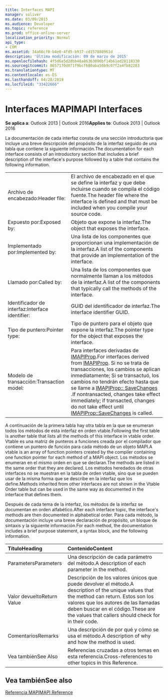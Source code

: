 ```yaml
---
title: Interfaces MAPI
manager: soliver
ms.date: 03/09/2015
ms.audience: Developer
ms.topic: reference
ms.prod: office-online-server
localization_priority: Normal
api_type:
- COM
ms.assetid: 34a66cf0-b4e0-4fd5-b937-cd157888961d
description: 'Última modificación: 09 de marzo de 2015'
ms.openlocfilehash: 4f5d6a5d2dbb48a86363896bf14b61ed28118330
ms.sourcegitcommit: 8657170d071f9bcf680aba50b9c07f2a4fb82283
ms.translationtype: MT
ms.contentlocale: es-ES
ms.lasthandoff: 04/28/2019
ms.locfileid: "33422666"
---
```

# <a name="mapi-interfaces"></a><span data-ttu-id="ccda2-103">Interfaces MAPI</span><span class="sxs-lookup"><span data-stu-id="ccda2-103">MAPI Interfaces</span></span>

  
  
<span data-ttu-id="ccda2-104">**Se aplica a**: Outlook 2013 | Outlook 2016</span><span class="sxs-lookup"><span data-stu-id="ccda2-104">**Applies to**: Outlook 2013 | Outlook 2016</span></span> 
  
<span data-ttu-id="ccda2-105">La documentación de cada interfaz consta de una sección introductoria que incluye una breve descripción del propósito de la interfaz seguido de una tabla que contiene la siguiente información.</span><span class="sxs-lookup"><span data-stu-id="ccda2-105">The documentation for each interface consists of an introductory section that includes a brief description of the interface's purpose followed by a table that contains the following information.</span></span>
  
|||
|:-----|:-----|
|<span data-ttu-id="ccda2-106">Archivo de encabezado:</span><span class="sxs-lookup"><span data-stu-id="ccda2-106">Header file:</span></span>  <br/> |<span data-ttu-id="ccda2-107">El archivo de encabezado en el que se define la interfaz y que debe incluirse cuando se compila el código fuente.</span><span class="sxs-lookup"><span data-stu-id="ccda2-107">The header file where the interface is defined and that must be included when you compile your source code.</span></span>  <br/> |
|<span data-ttu-id="ccda2-108">Expuesto por:</span><span class="sxs-lookup"><span data-stu-id="ccda2-108">Exposed by:</span></span>  <br/> |<span data-ttu-id="ccda2-109">Objeto que expone la interfaz.</span><span class="sxs-lookup"><span data-stu-id="ccda2-109">The object that exposes the interface.</span></span>  <br/> |
|<span data-ttu-id="ccda2-110">Implementado por:</span><span class="sxs-lookup"><span data-stu-id="ccda2-110">Implemented by:</span></span>  <br/> |<span data-ttu-id="ccda2-111">Una lista de los componentes que proporcionan una implementación de la interfaz.</span><span class="sxs-lookup"><span data-stu-id="ccda2-111">A list of the components that provide an implementation of the interface.</span></span>  <br/> |
|<span data-ttu-id="ccda2-112">Llamado por:</span><span class="sxs-lookup"><span data-stu-id="ccda2-112">Called by:</span></span>  <br/> |<span data-ttu-id="ccda2-113">Una lista de los componentes que normalmente llaman a los métodos de la interfaz.</span><span class="sxs-lookup"><span data-stu-id="ccda2-113">A list of the components that typically call the methods of the interface.</span></span>  <br/> |
|<span data-ttu-id="ccda2-114">Identificador de interfaz:</span><span class="sxs-lookup"><span data-stu-id="ccda2-114">Interface identifier:</span></span>  <br/> |<span data-ttu-id="ccda2-115">GUID del identificador de interfaz.</span><span class="sxs-lookup"><span data-stu-id="ccda2-115">The interface identifier GUID.</span></span>  <br/> |
|<span data-ttu-id="ccda2-116">Tipo de puntero:</span><span class="sxs-lookup"><span data-stu-id="ccda2-116">Pointer type:</span></span>  <br/> |<span data-ttu-id="ccda2-117">Tipo de puntero para el objeto que expone la interfaz.</span><span class="sxs-lookup"><span data-stu-id="ccda2-117">The pointer type for the object that exposes the interface.</span></span>  <br/> |
|<span data-ttu-id="ccda2-118">Modelo de transacción:</span><span class="sxs-lookup"><span data-stu-id="ccda2-118">Transaction model:</span></span>  <br/> |<span data-ttu-id="ccda2-119">Para interfaces derivadas de [IMAPIProp](imapipropiunknown.md).</span><span class="sxs-lookup"><span data-stu-id="ccda2-119">For interfaces derived from [IMAPIProp](imapipropiunknown.md).</span></span> <span data-ttu-id="ccda2-120">Si no se trata de transacciones, los cambios se aplican inmediatamente; Si se transactuó, los cambios no tendrán efecto hasta que se llame a [IMAPIProp:: SaveChanges](imapiprop-savechanges.md) .</span><span class="sxs-lookup"><span data-stu-id="ccda2-120">If nontransacted, changes take effect immediately; if transacted, changes do not take effect until [IMAPIProp::SaveChanges](imapiprop-savechanges.md) is called.</span></span>  <br/> |
   
<span data-ttu-id="ccda2-121">A continuación de la primera tabla hay otra tabla en la que se enumeran todos los métodos de esta interfaz en orden vtable.</span><span class="sxs-lookup"><span data-stu-id="ccda2-121">Following the first table is another table that lists all the methods of this interface in vtable order.</span></span> <span data-ttu-id="ccda2-122">Vtable es una matriz de punteros a funciones creada por el compilador que contiene un puntero de función para cada método de un objeto MAPI.</span><span class="sxs-lookup"><span data-stu-id="ccda2-122">A vtable is an array of function pointers created by the compiler containing one function pointer for each method of a MAPI object.</span></span> <span data-ttu-id="ccda2-123">Los métodos se enumeran en el mismo orden en que se declaran.</span><span class="sxs-lookup"><span data-stu-id="ccda2-123">The methods are listed in the same order that they are declared.</span></span> <span data-ttu-id="ccda2-124">Los métodos heredados de otras interfaces no se muestran en la tabla de orden vtable, sino que se pueden usar de la misma forma que se describe en la interfaz que los define.</span><span class="sxs-lookup"><span data-stu-id="ccda2-124">Methods inherited from other interfaces are not shown in the Vtable Order table but can be used in the same way as documented in the interface that defines them.</span></span>
  
<span data-ttu-id="ccda2-125">Después de cada tema de la interfaz, los métodos de la interfaz se documentan en orden alfabético.</span><span class="sxs-lookup"><span data-stu-id="ccda2-125">After each interface topic, the interface's methods are then documented in alphabetical order.</span></span> <span data-ttu-id="ccda2-126">Para cada método, la documentación incluye una breve declaración de propósito, un bloque de sintaxis y la siguiente información.</span><span class="sxs-lookup"><span data-stu-id="ccda2-126">For each method, the documentation includes a brief purpose statement, a syntax block, and the following information.</span></span>
  
|<span data-ttu-id="ccda2-127">**Título**</span><span class="sxs-lookup"><span data-stu-id="ccda2-127">**Heading**</span></span>|<span data-ttu-id="ccda2-128">**Contenido**</span><span class="sxs-lookup"><span data-stu-id="ccda2-128">**Content**</span></span>|
|:-----|:-----|
|<span data-ttu-id="ccda2-129">Parameters</span><span class="sxs-lookup"><span data-stu-id="ccda2-129">Parameters</span></span>  <br/> |<span data-ttu-id="ccda2-130">Una descripción de cada parámetro del método.</span><span class="sxs-lookup"><span data-stu-id="ccda2-130">A description of each parameter in the method.</span></span>  <br/> |
|<span data-ttu-id="ccda2-131">Valor devuelto</span><span class="sxs-lookup"><span data-stu-id="ccda2-131">Return Value</span></span>  <br/> |<span data-ttu-id="ccda2-132">Descripción de los valores únicos que puede devolver el método.</span><span class="sxs-lookup"><span data-stu-id="ccda2-132">A description of the unique values that the method can return.</span></span> <span data-ttu-id="ccda2-133">Estos son los valores que los autores de las llamadas deben buscar en el código.</span><span class="sxs-lookup"><span data-stu-id="ccda2-133">These are the values that callers should check for in their code.</span></span>  <br/> |
|<span data-ttu-id="ccda2-134">Comentarios</span><span class="sxs-lookup"><span data-stu-id="ccda2-134">Remarks</span></span>  <br/> |<span data-ttu-id="ccda2-135">Una descripción de por qué y cómo se usa el método.</span><span class="sxs-lookup"><span data-stu-id="ccda2-135">A description of why and how the method is used.</span></span>  <br/> |
|<span data-ttu-id="ccda2-136">Vea también</span><span class="sxs-lookup"><span data-stu-id="ccda2-136">See Also</span></span>  <br/> |<span data-ttu-id="ccda2-137">Referencias cruzadas a otros temas en esta referencia.</span><span class="sxs-lookup"><span data-stu-id="ccda2-137">Cross-references to other topics in this Reference.</span></span>  <br/> |
   
## <a name="see-also"></a><span data-ttu-id="ccda2-138">Vea también</span><span class="sxs-lookup"><span data-stu-id="ccda2-138">See also</span></span>



[<span data-ttu-id="ccda2-139">Referencia MAPI</span><span class="sxs-lookup"><span data-stu-id="ccda2-139">MAPI Reference</span></span>](mapi-reference.md)

